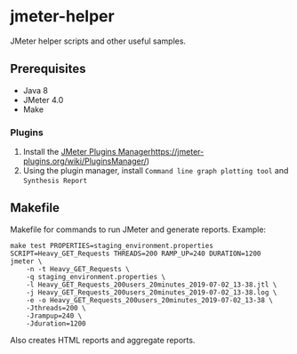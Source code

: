# jmeter-helper
JMeter helper scripts and other useful samples.

## Prerequisites
- Java 8
- JMeter 4.0
- Make

### Plugins
1. Install the [JMeter Plugins Manager]()https://jmeter-plugins.org/wiki/PluginsManager/)
2. Using the plugin manager, install `Command line graph plotting tool` and `Synthesis Report`

## Makefile
Makefile for commands to run JMeter and generate reports.
Example: 
```
make test PROPERTIES=staging_environment.properties SCRIPT=Heavy_GET_Requests THREADS=200 RAMP_UP=240 DURATION=1200
jmeter \
	-n -t Heavy_GET_Requests \
	-q staging_environment.properties \
	-l Heavy_GET_Requests_200users_20minutes_2019-07-02_13-38.jtl \
	-j Heavy_GET_Requests_200users_20minutes_2019-07-02_13-38.log \
	-e -o Heavy_GET_Requests_200users_20minutes_2019-07-02_13-38 \
	-Jthreads=200 \
	-Jrampup=240 \
	-Jduration=1200
```
Also creates HTML reports and aggregate reports.
